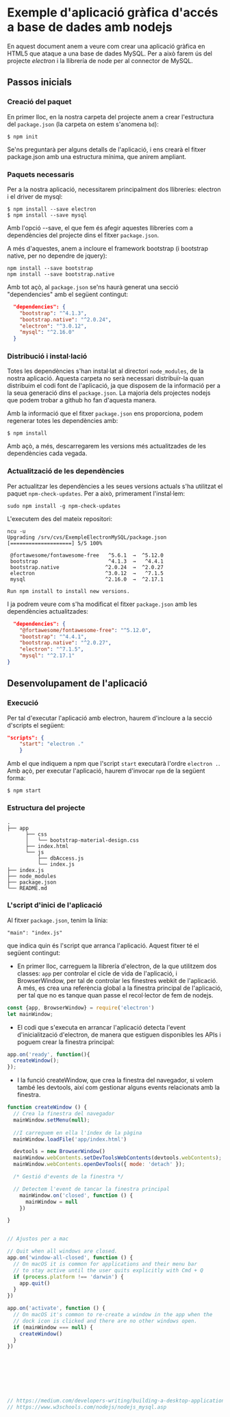 # Exemple d'aplicació gràfica d'accés a base de dades amb nodejs

En aquest document anem a veure com crear una aplicació gràfica en HTML5 que ataque a una base de dades MySQL. Per a això farem ús del projecte  *electron* i la llibrería de node per al connector de MySQL.


## Passos inicials

### Creació del paquet

En primer lloc, en la nostra carpeta del projecte anem a crear l'estructura del `package.json` (la carpeta on estem s'anomena `bd`):

```
$ npm init 
```
Se'ns preguntarà per alguns detalls de l'aplicació, i ens crearà el fitxer package.json amb una estructura mínima, que anirem ampliant.

### Paquets necessaris

Per a la nostra aplicació, necessitarem principalment dos llibreríes: electron i el driver de mysql:

```
$ npm install --save electron
$ npm install --save mysql
```
Amb l'opció --save, el que fem és afegir aquestes llibreríes com a dependències del projecte dins el fitxer `package.json`.

A més d'aquestes, anem a incloure el framework bootstrap (i bootstrap native, per no dependre de jquery):

```
npm install --save bootstrap
npm install --save bootstrap.native
```

Amb tot açò, al `package.json` se'ns haurà generat una secció "dependencies" amb el següent contingut:

```json
  "dependencies": {
    "bootstrap": "^4.1.3",
    "bootstrap.native": "^2.0.24",
    "electron": "^3.0.12",
    "mysql": "^2.16.0"
  }
```

### Distribució i instal·lació

Totes les dependències s'han instal·lat al directori `node_modules`, de la nostra aplicació. Aquesta carpeta no serà necessari distribuïr-la quan distribuim el codi font de l'aplicació, ja que disposem de la informació per a la seua generació dins el `package.json`. La majoria dels projectes nodejs que podem trobar a github ho fan d'aquesta manera.

Amb la informació que el fitxer `package.json` ens proporciona, podem regenerar totes les dependències amb:

```
$ npm install
```

Amb açò, a més, descarregarem les versions més actualitzades de les dependències cada vegada.

### Actualització de les dependències

Per actualitzar les dependències a les seues versions actuals s'ha utilitzat el paquet `npm-check-updates`. Per a això, primerament l'instal·lem:

```
sudo npm install -g npm-check-updates
```
L'executem des del mateix repositori:

```
ncu -u
Upgrading /srv/cvs/ExempleElectronMySQL/package.json
[====================] 5/5 100%

 @fortawesome/fontawesome-free   ^5.6.1  →  ^5.12.0 
 bootstrap                       ^4.1.3  →   ^4.4.1 
 bootstrap.native               ^2.0.24  →  ^2.0.27 
 electron                       ^3.0.12  →   ^7.1.5 
 mysql                          ^2.16.0  →  ^2.17.1 

Run npm install to install new versions.
```

I ja podrem veure com s'ha modificat el fitxer `package.json` amb les dependències actualitzades:

```json
  "dependencies": {
    "@fortawesome/fontawesome-free": "^5.12.0",
    "bootstrap": "^4.4.1",
    "bootstrap.native": "^2.0.27",
    "electron": "^7.1.5",
    "mysql": "^2.17.1"
}
```

## Desenvolupament de l'aplicació

### Execució

Per tal d'executar l'aplicació amb electron, haurem d'incloure a la secció d'scripts el següent:

```json
"scripts": {
    "start": "electron ."
    }
```

Amb el que indiquem a npm que l'script `start` executarà l'ordre `electron .`. Amb açò, per executar l'aplicació, haurem d'invocar `npm` de la següent forma:

```
$ npm start
```

### Estructura del projecte
```
.
├── app
      ├── css
      │   └── bootstrap-material-design.css
      ├── index.html
      └── js
          ├── dbAccess.js
          └── index.js
├── index.js
├── node_modules
├── package.json
└── README.md
```

### L'script d'inici de l'aplicació

Al fitxer `package.json`, tenim la línia:

```
"main": "index.js"
```

que indica quin és l'script que arranca l'aplicació. Aquest fitxer té el següent contingut:

* En primer lloc, carreguem la llibrería d'electron, de la que utilitzem dos classes:  `app` per controlar el cicle de vida de l'aplicació, i BrowserWindow, per tal de controlar les finestres webkit de l'aplicació. A més, es crea una referència global a la finestra principal de l'aplicació, per tal que no es tanque quan passe el recol·lector de fem de nodejs.

```js
const {app, BrowserWindow} = require('electron')
let mainWindow;
```

* El codi que s'executa en arrancar l'aplicació detecta l'event d'inicialització d'electron, de manera que estiguen disponibles les APIs i poguem crear la finestra principal:

```js
app.on('ready', function(){
  createWindow();
});
```

* I la funció createWindow, que crea la finestra del navegador, si volem també les devtools, així com gestionar alguns events relacionats amb la finestra.

```js
function createWindow () {
  // Crea la finestra del navegador
  mainWindow.setMenu(null);
  
  //I carreguem en ella l'índex de la pàgina
  mainWindow.loadFile('app/index.html')

  devtools = new BrowserWindow()
  mainWindow.webContents.setDevToolsWebContents(devtools.webContents);
  mainWindow.webContents.openDevTools({ mode: 'detach' });

  /* Gestió d'events de la finestra */

  // Detectem l'event de tancar la finestra principal
    mainWindow.on('closed', function () {
      mainWindow = null
    })

}


// Ajustos per a mac

// Quit when all windows are closed.
app.on('window-all-closed', function () {
  // On macOS it is common for applications and their menu bar
  // to stay active until the user quits explicitly with Cmd + Q
  if (process.platform !== 'darwin') {
    app.quit()
  }
})

app.on('activate', function () {
  // On macOS it's common to re-create a window in the app when the
  // dock icon is clicked and there are no other windows open.
  if (mainWindow === null) {
    createWindow()
  }
})








// https://medium.com/developers-writing/building-a-desktop-application-with-electron-204203eeb658
// https://www.w3schools.com/nodejs/nodejs_mysql.asp